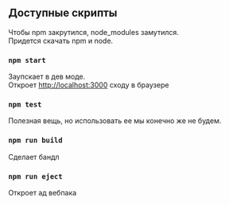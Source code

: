 ## Доступные скрипты

Чтобы npm закрутился, node_modules замутился. \
Придется скачать npm и node.

### `npm start`

Заупскает в дев моде.\
Откроет [http://localhost:3000](http://localhost:3000) сходу в браузере


### `npm test`

Полезная вещь, но использовать ее мы конечно же не будем. 

### `npm run build`

Сделает бандл

### `npm run eject`

Откроет ад вебпака